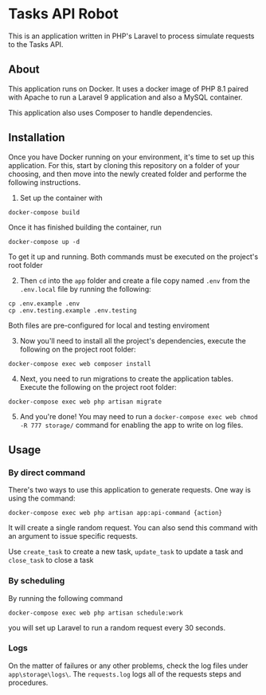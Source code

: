 # Tasks API Robot
This is an application written in PHP's Laravel to process simulate requests to the Tasks API.

## About
This application runs on Docker. It uses a docker image of PHP 8.1 paired with Apache to run a Laravel 9 application and also a MySQL container.

This application also uses Composer to handle dependencies.

## Installation
Once you have Docker running on your environment, it's time to set up this application. For this, start by cloning this repository on a folder of your choosing, and then move into the newly created folder and performe the following instructions.

1. Set up the container with
```
docker-compose build
```
Once it has finished building the container, run
```
docker-compose up -d
```
To get it up and running. Both commands must be executed on the project's root folder

2. Then `cd` into the `app` folder and create a file copy named `.env` from the `.env.local` file by running the following:
```
cp .env.example .env
cp .env.testing.example .env.testing
```
Both files are pre-configured for local and testing enviroment

3. Now you'll need to install all the project's dependencies, execute the following on the project root folder:
```
docker-compose exec web composer install
```

4. Next, you need to run migrations to create the application tables. Execute the following on the project root folder:
```
docker-compose exec web php artisan migrate
```

5. And you're done! You may need to run a ```docker-compose exec web chmod -R 777 storage/``` command for enabling the app to write on log files.

## Usage
### By direct command
There's two ways to use this application to generate requests. One way is using the command:
```
docker-compose exec web php artisan app:api-command {action}
```
It will create a single random request. You can also send this command with an argument to issue specific requests.

Use `create_task` to create a new task, `update_task` to update a task and `close_task` to close a task

### By scheduling
By running the following command
```
docker-compose exec web php artisan schedule:work
```
you will set up Laravel to run a random request every 30 seconds.

### Logs
On the matter of failures or any other problems, check the log files under `app\storage\logs\`. The `requests.log` logs all of the requests steps and procedures.
